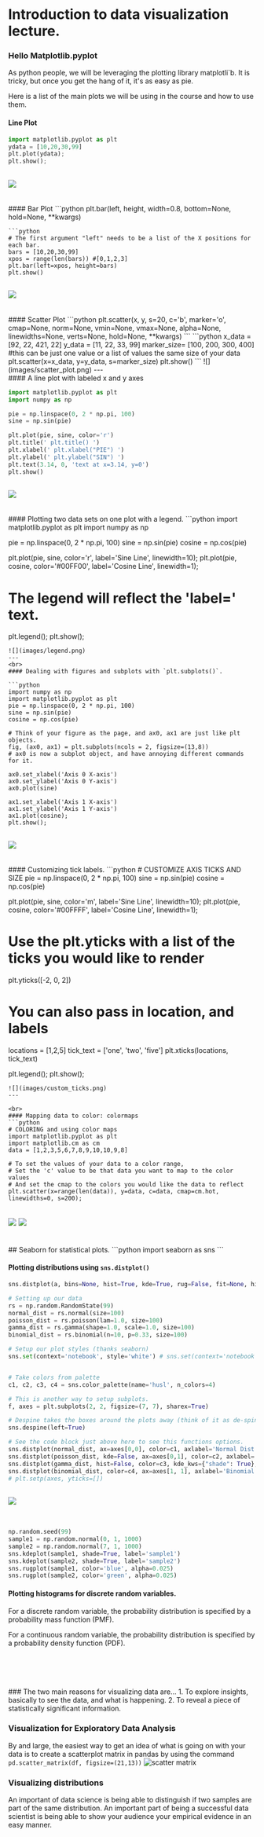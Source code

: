 # Introduction to data visualization lecture.  

### Hello Matplotlib.pyplot
As python people, we will be leveraging the plotting library matplotli`b.  It is tricky, but once you get the hang of it, it's as easy as pie.  

Here is a list of the main plots we will be using in the course and how to use them.  
#### Line Plot

```python
import matplotlib.pyplot as plt
ydata = [10,20,30,99]
plt.plot(ydata);
plt.show();
```

![](images/line_plot.png)
---
<br>
#### Bar Plot
```python
plt.bar(left, height, width=0.8, bottom=None, hold=None, **kwargs)

```
```python
# The first argument "left" needs to be a list of the X positions for each bar.  
bars = [10,20,30,99]
xpos = range(len(bars)) #[0,1,2,3]
plt.bar(left=xpos, height=bars)
plt.show()
```
![](images/bar_plot.png)
---
<br>
#### Scatter Plot
```python
plt.scatter(x, y, s=20, c='b', marker='o', cmap=None, norm=None, vmin=None, vmax=None, alpha=None, linewidths=None, verts=None, hold=None, **kwargs)
```
```python
x_data = [92, 22, 421, 22]
y_data = [11, 22, 33, 99]
marker_size= [100, 200, 300, 400] #this can be just one value or a list of values the same size of your data
plt.scatter(x=x_data, y=y_data, s=marker_size)
plt.show()
```
![](images/scatter_plot.png)
---
<br>
#### A line plot with labeled x and y axes

```python
import matplotlib.pyplot as plt
import numpy as np

pie = np.linspace(0, 2 * np.pi, 100)
sine = np.sin(pie)

plt.plot(pie, sine, color='r')
plt.title(' plt.title() ')
plt.xlabel(' plt.xlabel("PIE") ')
plt.ylabel(' plt.ylabel("SIN") ')
plt.text(3.14, 0, 'text at x=3.14, y=0')
plt.show()
```
![](images/axes_labels.png)
---

<br>
#### Plotting two data sets on one plot with a legend.
```python
import matplotlib.pyplot as plt
import numpy as np

pie = np.linspace(0, 2 * np.pi, 100)
sine = np.sin(pie)
cosine = np.cos(pie)

plt.plot(pie, sine, color='r', label='Sine Line', linewidth=10);
plt.plot(pie, cosine, color='#00FF00', label='Cosine Line', linewidth=1);
# The legend will reflect the 'label=' text.
plt.legend();
plt.show();
```
![](images/legend.png)
---
<br>
#### Dealing with figures and subplots with `plt.subplots()`.

```python
import numpy as np
import matplotlib.pyplot as plt
pie = np.linspace(0, 2 * np.pi, 100)
sine = np.sin(pie)
cosine = np.cos(pie)

# Think of your figure as the page, and ax0, ax1 are just like plt objects.
fig, (ax0, ax1) = plt.subplots(ncols = 2, figsize=(13,8))
# ax0 is now a subplot object, and have annoying different commands for it.

ax0.set_xlabel('Axis 0 X-axis')
ax0.set_ylabel('Axis 0 Y-axis')
ax0.plot(sine)

ax1.set_xlabel('Axis 1 X-axis')
ax1.set_ylabel('Axis 1 Y-axis')
ax1.plot(cosine);
plt.show();
```
![](images/figure_1.png)
---
<br>
#### Customizing tick labels.
```python
# CUSTOMIZE AXIS TICKS AND SIZE
pie = np.linspace(0, 2 * np.pi, 100)
sine = np.sin(pie)
cosine = np.cos(pie)

plt.plot(pie, sine, color='m', label='Sine Line', linewidth=10);
plt.plot(pie, cosine, color='#00FFFF', label='Cosine Line', linewidth=1);

# Use the plt.yticks with a list of the ticks you would like to render
plt.yticks([-2, 0, 2])

# You can also pass in location, and labels
locations = [1,2,5]
tick_text = ['one', 'two', 'five']
plt.xticks(locations, tick_text)

plt.legend();
plt.show();
```
![](images/custom_ticks.png)
---

<br>
#### Mapping data to color: colormaps
```python
# COLORING and using color maps
import matplotlib.pyplot as plt
import matplotlib.cm as cm
data = [1,2,3,5,6,7,8,9,10,10,9,8]

# To set the values of your data to a color range,
# Set the 'c' value to be that data you want to map to the color values
# And set the cmap to the colors you would like the data to reflect
plt.scatter(x=range(len(data)), y=data, c=data, cmap=cm.hot, linewidths=0, s=200);
```
![](images/colormapping.png)
![](images/colormaps.jpg)
---
<br>
## Seaborn for statistical plots.
```python
import seaborn as sns
```

#### Plotting distributions using `sns.distplot()`

```python
sns.distplot(a, bins=None, hist=True, kde=True, rug=False, fit=None, hist_kws=None, kde_kws=None, rug_kws=None, fit_kws=None, color=None, vertical=False, norm_hist=False, axlabel=None, label=None, ax=None)

```
```python
# Setting up our data
rs = np.random.RandomState(99)
normal_dist = rs.normal(size=100)
poisson_dist = rs.poisson(lam=1.0, size=100)
gamma_dist = rs.gamma(shape=1.0, scale=1.0, size=100)
binomial_dist = rs.binomial(n=10, p=0.33, size=100)

# Setup our plot styles (thanks seaborn)
sns.set(context='notebook', style='white') # sns.set(context='notebook', style='darkgrid', palette='deep', font='sans-serif', font_scale=1, rc=None)


# Take colors from palette
c1, c2, c3, c4 = sns.color_palette(name='husl', n_colors=4)

# This is another way to setup subplots.
f, axes = plt.subplots(2, 2, figsize=(7, 7), sharex=True)

# Despine takes the boxes around the plots away (think of it as de-spine taking away the spine)
sns.despine(left=True)

# See the code block just above here to see this functions options.
sns.distplot(normal_dist, ax=axes[0,0], color=c1, axlabel='Normal Dist');
sns.distplot(poisson_dist, kde=False, ax=axes[0,1], color=c2, axlabel='Poisson');
sns.distplot(gamma_dist, hist=False, color=c3, kde_kws={"shade": True}, ax=axes[1,0], axlabel='Gamma Dist' );
sns.distplot(binomial_dist, color=c4, ax=axes[1, 1], axlabel='Binomial');
# plt.setp(axes, yticks=[])
```
![](images/seaborn_distribution_plotting.png)
---
<br>

```python
np.random.seed(99)
sample1 = np.random.normal(0, 1, 1000)
sample2 = np.random.normal(7, 1, 1000)
sns.kdeplot(sample1, shade=True, label='sample1')
sns.kdeplot(sample2, shade=True, label='sample2')
sns.rugplot(sample1, color='blue', alpha=0.025)
sns.rugplot(sample2, color='green', alpha=0.025)

```

#### Plotting histograms for discrete random variables.  
For a discrete random variable, the probability distribution is specified by a probability mass function (PMF).


For a continuous random variable, the probability distribution is specified by a probability density function (PDF).



<br>
<br>
<br>
<br>
### The two main reasons for visualizing data are...
1.  To explore insights, basically to see the data, and what is happening.
2.  To reveal a piece of statistically significant information.  
<br>




### Visualization for Exploratory Data Analysis
By and large, the easiest way to get an idea of what is going on with your data is to create a scatterplot matrix in pandas by using the command `pd.scatter_matrix(df, figsize=(21,13))`
![scatter matrix](images/scatter_matrix.png)



### Visualizing distributions
An important of data science is being able to distinguish if two samples are part of the same distribution.  An important part of being a successful data scientist is being able to show your audience your empirical evidence in an easy manner.


<!--

* Rugplot / sparkline
Drawing a single mark at each data point


##Is the online poker dealer random or rigged?

np.random()
np.mean()
np.std()
np.gaussian()


Using the provided file of cards I was acutally dealt.  It is your job to see if there are any outlier hands.  

http://www.ispokerrigged.com/preflop-all-in_method.html#

http://www.ispokerrigged.com/Is%20PokerStars%20Rigged.html

http://www.regentsprep.org/Regents/math/algtrig/ATS2/NormalLesson.htm -->
